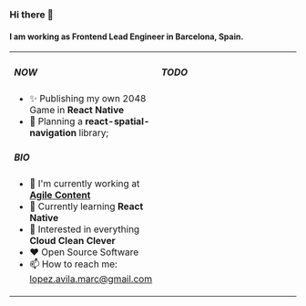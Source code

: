 ### Hi there 👋
#### I am working as Frontend Lead Engineer in Barcelona, Spain.

<table width="100% !important"><tr><td valign="top" width="50%">

##### NOW

- ✨ Publishing my own 2048 Game in **React Native**
- 🎯 Planning a **react-spatial-navigation** library;

##### BIO

- 🏢 I'm currently working at [**Agile Content**](https://www.agilecontent.com)
- 🌱 Currently learning **React Native**
- 🧐 Interested in everything **Cloud Clean Clever**
- ❤️ Open Source Software
- 📫 How to reach me: lopez.avila.marc@gmail.com

</td>
  <td valign="top" width="50%">

##### TODO

</td></tr></table>
